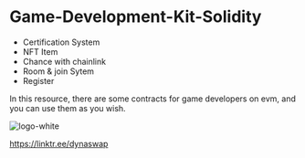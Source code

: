 # Game-Development-Kit-Solidity

- Certification System
- NFT Item
- Chance with chainlink
- Room & join Sytem
- Register


In this resource, there are some contracts for game developers on evm, and you can use them as you wish.



![logo-white](https://user-images.githubusercontent.com/107197423/202678423-c620068e-4ca4-4ce4-8853-87bbd2cd7d26.png)

https://linktr.ee/dynaswap
